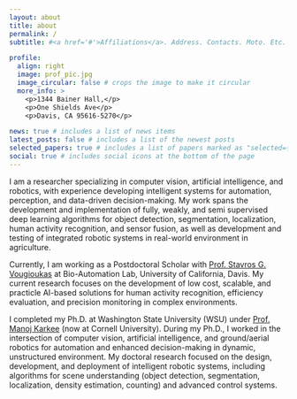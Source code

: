 ```yaml
---
layout: about
title: about
permalink: /
subtitle: #<a href='#'>Affiliations</a>. Address. Contacts. Moto. Etc.

profile:
  align: right
  image: prof_pic.jpg
  image_circular: false # crops the image to make it circular
  more_info: >
    <p>1344 Bainer Hall,</p>
    <p>One Shields Ave</p>
    <p>Davis, CA 95616-5270</p>

news: true # includes a list of news items
latest_posts: false # includes a list of the newest posts
selected_papers: true # includes a list of papers marked as "selected={true}"
social: true # includes social icons at the bottom of the page
---
```


I am a researcher specializing in computer vision, artificial intelligence, and robotics, with experience developing intelligent systems for automation, perception, and data-driven decision-making. My work spans the development and implementation of fully, weakly, and semi supervised deep learning algorithms for object detection, segmentation, localization, human activity recognition, and sensor fusion, as well as development and testing of integrated robotic systems in real-world environment in agriculture.

Currently, I am working as a Postdoctoral Scholar with [Prof. Stavros G. Vougioukas](https://faculty.engineering.ucdavis.edu/vougioukas/) at Bio-Automation Lab, University of California, Davis. My current research focuses on the development of low cost, scalable, and practicle AI-based solutions for human activity recognition, efficiency evaluation, and precision monitoring in complex environments.

I completed my Ph.D. at Washington State University (WSU) under [Prof. Manoj Karkee](https://agrobotics.cals.cornell.edu/) (now at Cornell University). During my Ph.D., I worked in the intersection of computer vision, artificial intelligence, and ground/aerial robotics for automation and enhanced decision-making in dynamic, unstructured environment. My doctoral research focused on the design, development, and deployment of intelligent robotic systems, including algorithms for scene understanding (object detection, segmentation, localization, density estimation, counting) and advanced control systems.

<!-- Write your biography here. Tell the world about yourself. Link to your favorite [subreddit](http://reddit.com). You can put a picture in, too. The code is already in, just name your picture `prof_pic.jpg` and put it in the `img/` folder.

Put your address / P.O. box / other info right below your picture. You can also disable any of these elements by editing `profile` property of the YAML header of your `_pages/about.md`. Edit `_bibliography/papers.bib` and Jekyll will render your [publications page](/al-folio/publications/) automatically.

Link to your social media connections, too. This theme is set up to use [Font Awesome icons](https://fontawesome.com/) and [Academicons](https://jpswalsh.github.io/academicons/), like the ones below. Add your Facebook, Twitter, LinkedIn, Google Scholar, or just disable all of them. -->
